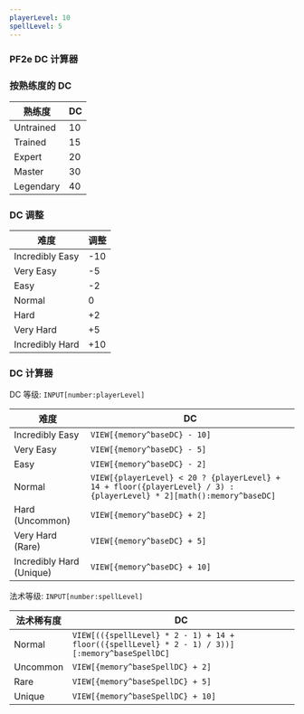 ```yaml
---
playerLevel: 10
spellLevel: 5
---
```


### PF2e DC 计算器

### 按熟练度的 DC

| 熟练度 | DC  |
| ----------- | --- |
| Untrained   | 10  |
| Trained     | 15  |
| Expert      | 20  |
| Master      | 30  |
| Legendary   | 40  |

### DC 调整

| 难度      | 调整 |
| --------------- | ---------- |
| Incredibly Easy | -10        |
| Very Easy       | -5         |
| Easy            | -2         |
| Normal          | 0          |
| Hard            | +2         |
| Very Hard       | +5         |
| Incredibly Hard | +10        |

### DC 计算器

DC 等级: `INPUT[number:playerLevel]`

| 难度               | DC                                                                                                                   |
| ------------------------ | -------------------------------------------------------------------------------------------------------------------- |
| Incredibly Easy          | `VIEW[{memory^baseDC} - 10]`                                                                                         |
| Very Easy                | `VIEW[{memory^baseDC} - 5]`                                                                                          |
| Easy                     | `VIEW[{memory^baseDC} - 2]`                                                                                          |
| Normal                   | `VIEW[{playerLevel} < 20 ? {playerLevel} + 14 + floor({playerLevel} / 3) : {playerLevel} * 2][math():memory^baseDC]` |
| Hard (Uncommon)          | `VIEW[{memory^baseDC} + 2]`                                                                                          |
| Very Hard (Rare)         | `VIEW[{memory^baseDC} + 5]`                                                                                          |
| Incredibly Hard (Unique) | `VIEW[{memory^baseDC} + 10]`                                                                                         |

法术等级: `INPUT[number:spellLevel]`

| 法术稀有度    | DC                                                                                             |
| -------- | ---------------------------------------------------------------------------------------------- |
| Normal   | `VIEW[(({spellLevel} * 2 - 1) + 14 + floor(({spellLevel} * 2 - 1) / 3))][:memory^baseSpellDC]` |
| Uncommon | `VIEW[{memory^baseSpellDC} + 2]`                                                               |
| Rare     | `VIEW[{memory^baseSpellDC} + 5]`                                                               |
| Unique   | `VIEW[{memory^baseSpellDC} + 10]`                                                              |

